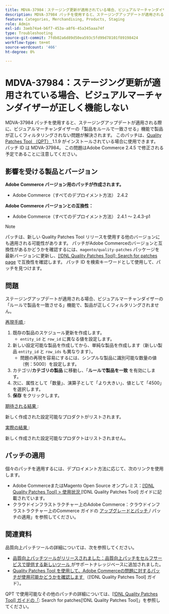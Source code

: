 ```yaml
---
title: MDVA-37984：ステージング更新が適用されている場合、ビジュアルマーチャンダイザーが正しく機能しない
description: MDVA-37984 パッチを使用すると、ステージングアップデートが適用される際に、ビジュアルマーチャンダイザーの「製品をルールで一致させる」機能で製品が正しくフィルタリングされない問題が解決されます。 このパッチは、[Quality Patches Tool （QPT） ] （https://experienceleague.adobe.com/en/docs/commerce-operations/tools/quality-patches-tool/quality-patches-tool-to-self-serve-quality-patches） 1.1.9 がインストールされている場合に利用できます。 パッチ ID は MDVA-37984。 この問題はAdobe Commerce 2.4.5 で修正される予定であることに注意してください。
feature: Categories, Merchandising, Products, Staging
role: Admin
exl-id: 3aeb74a4-b6f7-453a-a8f6-45a345aaa74f
type: Troubleshooting
source-git-commit: 7fdb02a6d89d50ea593c5fd99d78101f89198424
workflow-type: tm+mt
source-wordcount: '466'
ht-degree: 0%

---
```


# MDVA-37984：ステージング更新が適用されている場合、ビジュアルマーチャンダイザーが正しく機能しない

MDVA-37984 パッチを使用すると、ステージングアップデートが適用される際に、ビジュアルマーチャンダイザーの「製品をルールで一致させる」機能で製品が正しくフィルタリングされない問題が解決されます。 このパッチは、[Quality Patches Tool （QPT） ](https://experienceleague.adobe.com/en/docs/commerce-operations/tools/quality-patches-tool/quality-patches-tool-to-self-serve-quality-patches)1.1.9 がインストールされている場合に使用できます。 パッチ ID は MDVA-37984。 この問題はAdobe Commerce 2.4.5 で修正される予定であることに注意してください。

## 影響を受ける製品とバージョン

**Adobe Commerce バージョン用のパッチが作成されます。**

* Adobe Commerce（すべてのデプロイメント方法） 2.4.2

**Adobe Commerce バージョンとの互換性：**

* Adobe Commerce（すべてのデプロイメント方法） 2.4.1 ～ 2.4.3-p1

>[!NOTE]
>
>パッチは、新しい Quality Patches Tool リリースを使用する他のバージョンにも適用される可能性があります。 パッチがAdobe Commerceのバージョンと互換性があるかどうかを確認するには、`magento/quality-patches` パッケージを最新バージョンに更新し、[[!DNL Quality Patches Tool]: Search for patches page](https://experienceleague.adobe.com/en/docs/commerce-operations/tools/quality-patches-tool/quality-patches-tool-to-self-serve-quality-patches) で互換性を確認します。 パッチ ID を検索キーワードとして使用して、パッチを見つけます。

## 問題

ステージングアップデートが適用される場合、ビジュアルマーチャンダイザーの「ルールで製品を一致させる」機能で、製品が正しくフィルタリングされません。

<u> 再現手順 </u>:

1. 既存の製品のスケジュール更新を作成します。
   * `entity_id` と `row_id` に異なる値を設定します。
1. 新しい設定可能な製品を作成してから、単純な製品を作成します（新しい製品 `entity_id` と `row_ids` も異なります）。
   * 問題の再現を容易にするには、シンプルな製品に識別可能な数量の値（例：5000）を設定します。
1. カテゴリ/**カテゴリの製品** に移動し、「**ルールで製品を一致** を有効にします。
1. 次に、属性として「数量」、演算子として「より大きい」、値として「4500」を選択します。
1. **保存** をクリックします。

<u> 期待される結果 </u>:

新しく作成された設定可能なプロダクトがリストされます。

<u> 実際の結果 </u>:

新しく作成された設定可能なプロダクトはリストされません。

## パッチの適用

個々のパッチを適用するには、デプロイメント方法に応じて、次のリンクを使用します。

* Adobe CommerceまたはMagento Open Source オンプレミス：[[!DNL Quality Patches Tool] > 使用状況 ](/help/tools/quality-patches-tool/usage.md)[!DNL Quality Patches Tool] ガイドに記載されています。
* クラウドインフラストラクチャー上のAdobe Commerce：クラウドインフラストラクチャー上のCommerce ガイドの [ アップグレードとパッチ ](https://experienceleague.adobe.com/docs/commerce-cloud-service/user-guide/develop/upgrade/apply-patches.html)/ パッチの適用」を参照してください。

## 関連資料

品質向上パッチツールの詳細については、次を参照してください。

* [ 品質向上パッチツールがリリースされました：品質向上パッチをセルフサービスで提供する新しいツール ](https://experienceleague.adobe.com/en/docs/commerce-operations/tools/quality-patches-tool/quality-patches-tool-to-self-serve-quality-patches) がサポートナレッジベースに追加されました。
* [Quality Patches Tool を使用して、Adobe Commerceの問題に対するパッチが使用可能かどうかを確認します ](/help/tools/quality-patches-tool/patches-available-in-qpt/check-patch-for-magento-issue-with-magento-quality-patches.md) （[!DNL Quality Patches Tool] ガイド）。

QPT で使用可能なその他のパッチの詳細については、[[!DNL Quality Patches Tool] ガイドの「](https://experienceleague.adobe.com/tools/commerce-quality-patches/index.html): Search for patches[!DNL Quality Patches Tool]」を参照してください。
